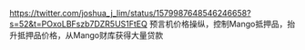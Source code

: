 https://twitter.com/joshua_j_lim/status/1579987648546246658?s=52&t=POxoLBFszb7DZR5US1FtEQ
预言机价格操纵，控制Mango抵押品，抬升抵押品价格，从Mango财库获得大量贷款
